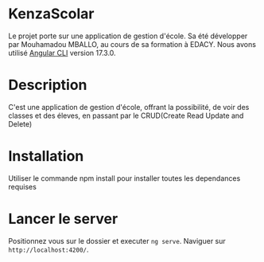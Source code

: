 # KenzaScolar
Le projet porte sur une application de gestion d'école.
Sa été développer par Mouhamadou MBALLO, au cours de sa formation à EDACY.
Nous avons utilisé [Angular CLI](https://github.com/angular/angular-cli) version 17.3.0.

# Description
C'est une application de gestion d'école, offrant la possibilité, de voir des classes et des éleves, en passant par le CRUD(Create Read Update and Delete)

# Installation
Utiliser le commande npm install pour installer toutes les dependances requises

# Lancer le server
Positionnez vous sur le dossier et executer `ng serve`. Naviguer sur `http://localhost:4200/`. 

